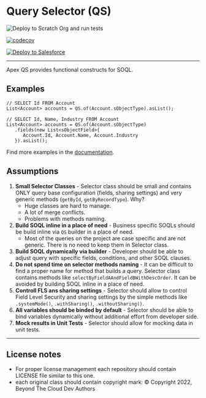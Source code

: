 # Query Selector (QS)

![Deploy to Scratch Org and run tests](https://github.com/beyond-the-cloud-dev/query-selector/actions/workflows/ci.yml/badge.svg)

[![codecov](https://codecov.io/gh/beyond-the-cloud-dev/query-selector/branch/main/graph/badge.svg)](https://codecov.io/gh/beyond-the-cloud-dev/query-selector)

<a href="https://githubsfdeploy.herokuapp.com?owner=beyond-the-cloud-dev&repo=query-selector&ref=main">
  <img alt="Deploy to Salesforce"
       src="https://raw.githubusercontent.com/afawcett/githubsfdeploy/master/deploy.png">
</a>

---

Apex QS provides functional constructs for SOQL.

## Examples

```apex
// SELECT Id FROM Account
List<Account> accounts = QS.of(Account.sObjectType).asList();
```

```apex
// SELECT Id, Name, Industry FROM Account
List<Account> accounts = QS.of(Account.sObjectType)
   .fields(new List<sObjectField>{
      Account.Id, Account.Name, Account.Industry
   }).asList();
```

Find more examples in the [documentation](https://btc-query-selector.vercel.app/).

## Assumptions

1. **Small Selector Classes** - Selector class should be small and contains ONLY query base configuration (fields, sharing settings) and very generic methods (`getById`, `getByRecordType`). Why?
   - Huge classes are hard to manage.
   - A lot of merge conflicts.
   - Problems with methods naming.
2. **Build SOQL inline in a place of need** - Business specific SOQLs should be build inline via `QS` builder in a place of need.
   - Most of the queries on the project are case specific and are not generic. There is no need to keep them in Selector class.
3. **Build SOQL dynamically via builder** - Developer should be able to adjust query with specific fields, conditions, and other SOQL clauses.
4. **Do not spend time on selector methods naming** - It can be difficult to find a proper name for method that builds a query. Selector class contains methods like `selectByFieldAAndFieldBWithDescOrder`. It can be avoided by building SOQL inline in a place of need.
5. **Controll FLS ans sharing settings** - Selector should allow to control Field Level Security and sharing settings by the simple methods like `.systemMode()`, `.withSharing()`, `.withoutSharing()`.
6. **All variables should be binded by default** - Selector should be able to bind variables dynamically without additional effort from developer side.
7. **Mock results in Unit Tests** - Selector should allow for mocking data in unit tests.

----

## License notes

- For proper license management each repository should contain LICENSE file similar to this one.
- each original class should contain copyright mark: © Copyright 2022, Beyond The Cloud Dev Authors
